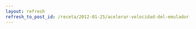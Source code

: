 ```yaml
---
layout: refresh
refresh_to_post_id: /receta/2012-01-25/acelerar-velocidad-del-emulador-de-android
---
```

